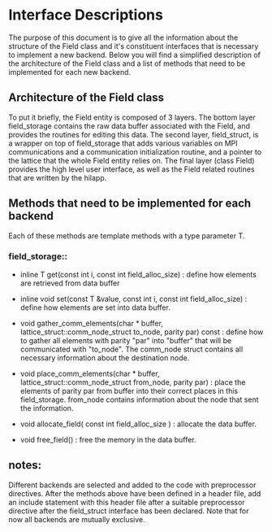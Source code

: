 # Interface Descriptions

The purpose of this document is to give all the information about the structure of the Field class and it's constituent interfaces that is necessary to implement a new backend. Below you will find a simplified description of the architecture of the Field class and a list of methods that need to be implemented for each new backend.  

## Architecture of the Field class 

To put it briefly, the Field entity is composed of 3 layers. The bottom layer field_storage contains the raw data buffer associated with the Field, and provides the routines for editing this data. The second layer, field_struct, is a wrapper on top of field_storage that adds various variables on MPI communications and a communication initialization routine, and a pointer to the lattice that the whole Field entity relies on. The final layer (class Field) provides the high level user interface, as well as the Field related routines that are written by the hilapp. 

## Methods that need to be implemented for each backend 

Each of these methods are template methods with a type parameter T. 

### field_storage::

* inline T get(const int i, const int field_alloc_size) :  define how elements are retrieved from data buffer 

* inline void set(const T &value, const int i, const int field_alloc_size) : define how elements are set into data buffer.

* void gather_comm_elements(char * buffer, lattice_struct::comm_node_struct to_node, parity par) const : define how to gather all elements with parity "par" into "buffer" that will be communicated with "to_node". The comm_node struct contains all necessary information about the destination node.  

* void place_comm_elements(char * buffer, lattice_struct::comm_node_struct from_node, parity par) : place the elements of parity par from buffer into their correct places in this field_storage. from_node contains information about the node that sent the information. 

* void allocate_field( const int field_alloc_size ) : allocate the data buffer.

* void free_field() : free the memory in the data buffer.  


## notes:

Different backends are selected and added to the code with preprocessor directives. After the methods above have been defined in a header file, add an include statement with this header file after a suitable preprocessor directive after the field_struct interface has been declared. Note that for now all backends are mutually exclusive. 







